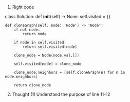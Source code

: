 1. Right code

class Solution:
    def __init__(self) -> None:
        self.visited = {}

    def cloneGraph(self, node: 'Node') -> 'Node':
        if not node:
            return node
        
        if node in self.visited:
            return self.visited[node]
         
        clone_node = Node(node.val,[])

        self.visited[node] = clone_node

        clone_node.neighbors = [self.cloneGraph(n) for n in node.neighbors]

        return clone_node
        
 2. Thought
 (1) Understand the purpose of line 11-12
 
